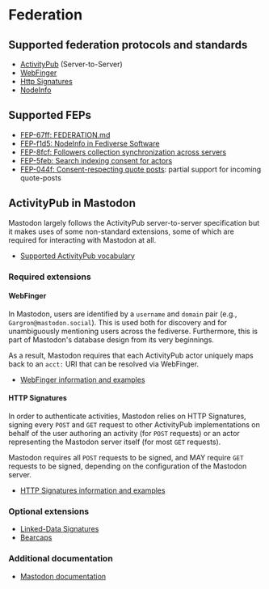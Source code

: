 # Federation

## Supported federation protocols and standards

- [ActivityPub](https://www.w3.org/TR/activitypub/) (Server-to-Server)
- [WebFinger](https://webfinger.net/)
- [Http Signatures](https://datatracker.ietf.org/doc/html/draft-cavage-http-signatures)
- [NodeInfo](https://nodeinfo.diaspora.software/)

## Supported FEPs

- [FEP-67ff: FEDERATION.md](https://codeberg.org/fediverse/fep/src/branch/main/fep/67ff/fep-67ff.md)
- [FEP-f1d5: NodeInfo in Fediverse Software](https://codeberg.org/fediverse/fep/src/branch/main/fep/f1d5/fep-f1d5.md)
- [FEP-8fcf: Followers collection synchronization across servers](https://codeberg.org/fediverse/fep/src/branch/main/fep/8fcf/fep-8fcf.md)
- [FEP-5feb: Search indexing consent for actors](https://codeberg.org/fediverse/fep/src/branch/main/fep/5feb/fep-5feb.md)
- [FEP-044f: Consent-respecting quote posts](https://codeberg.org/fediverse/fep/src/branch/main/fep/044f/fep-044f.md): partial support for incoming quote-posts

## ActivityPub in Mastodon

Mastodon largely follows the ActivityPub server-to-server specification but it makes uses of some non-standard extensions, some of which are required for interacting with Mastodon at all.

- [Supported ActivityPub vocabulary](https://docs.joinmastodon.org/spec/activitypub/)

### Required extensions

#### WebFinger

In Mastodon, users are identified by a `username` and `domain` pair (e.g., `Gargron@mastodon.social`).
This is used both for discovery and for unambiguously mentioning users across the fediverse. Furthermore, this is part of Mastodon's database design from its very beginnings.

As a result, Mastodon requires that each ActivityPub actor uniquely maps back to an `acct:` URI that can be resolved via WebFinger.

- [WebFinger information and examples](https://docs.joinmastodon.org/spec/webfinger/)

#### HTTP Signatures

In order to authenticate activities, Mastodon relies on HTTP Signatures, signing every `POST` and `GET` request to other ActivityPub implementations on behalf of the user authoring an activity (for `POST` requests) or an actor representing the Mastodon server itself (for most `GET` requests).

Mastodon requires all `POST` requests to be signed, and MAY require `GET` requests to be signed, depending on the configuration of the Mastodon server.

- [HTTP Signatures information and examples](https://docs.joinmastodon.org/spec/security/#http)

### Optional extensions

- [Linked-Data Signatures](https://docs.joinmastodon.org/spec/security/#ld)
- [Bearcaps](https://docs.joinmastodon.org/spec/bearcaps/)

### Additional documentation

- [Mastodon documentation](https://docs.joinmastodon.org/)
